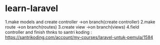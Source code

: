 # learn-laravel
1.make models and create controller ->on branch(create controller)
2.make route ->on branch(routes)
3.create view ->on branch(views)
4.field controller and finish
thnks to santri koding : https://santrikoding.com/account/my-courses/laravel-untuk-pemula/1584
